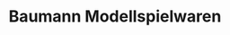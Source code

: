 ---
title: "Baumann Modellspielwaren"
url: /neustadt-an-der-aisch/baumann-modellspielwaren/
shop: Spielzeug
---